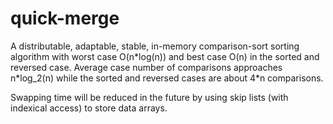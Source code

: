 # quick-merge

A distributable, adaptable, stable, in-memory comparison-sort sorting algorithm with worst case O(n\*log(n)) and best case O(n) in the sorted and reversed case.  Average case number of comparisons approaches n\*log_2(n) while the sorted and reversed cases are about 4\*n comparisons.


Swapping time will be reduced in the future by using skip lists (with indexical access) to store data arrays. 
